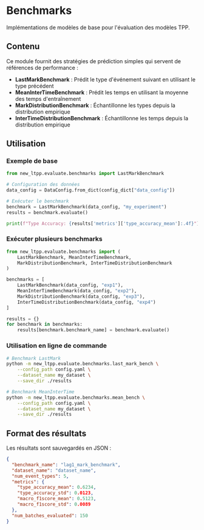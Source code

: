 # Benchmarks

Implémentations de modèles de base pour l'évaluation des modèles TPP.

## Contenu

Ce module fournit des stratégies de prédiction simples qui servent de références de performance :

- **LastMarkBenchmark** : Prédit le type d'événement suivant en utilisant le type précédent
- **MeanInterTimeBenchmark** : Prédit les temps en utilisant la moyenne des temps d'entraînement
- **MarkDistributionBenchmark** : Échantillonne les types depuis la distribution empirique
- **InterTimeDistributionBenchmark** : Échantillonne les temps depuis la distribution empirique

## Utilisation

### Exemple de base

```python
from new_ltpp.evaluate.benchmarks import LastMarkBenchmark

# Configuration des données
data_config = DataConfig.from_dict(config_dict["data_config"])

# Exécuter le benchmark
benchmark = LastMarkBenchmark(data_config, "my_experiment")
results = benchmark.evaluate()

print(f"Type Accuracy: {results['metrics']['type_accuracy_mean']:.4f}")
```

### Exécuter plusieurs benchmarks

```python
from new_ltpp.evaluate.benchmarks import (
    LastMarkBenchmark, MeanInterTimeBenchmark, 
    MarkDistributionBenchmark, InterTimeDistributionBenchmark
)

benchmarks = [
    LastMarkBenchmark(data_config, "exp1"),
    MeanInterTimeBenchmark(data_config, "exp2"),
    MarkDistributionBenchmark(data_config, "exp3"),
    InterTimeDistributionBenchmark(data_config, "exp4")
]

results = {}
for benchmark in benchmarks:
    results[benchmark.benchmark_name] = benchmark.evaluate()
```

### Utilisation en ligne de commande

```bash
# Benchmark LastMark
python -m new_ltpp.evaluate.benchmarks.last_mark_bench \
    --config_path config.yaml \
    --dataset_name my_dataset \
    --save_dir ./results

# Benchmark MeanInterTime
python -m new_ltpp.evaluate.benchmarks.mean_bench \
    --config_path config.yaml \
    --dataset_name my_dataset \
    --save_dir ./results
```

## Format des résultats

Les résultats sont sauvegardés en JSON :

```json
{
  "benchmark_name": "lag1_mark_benchmark",
  "dataset_name": "dataset_name",
  "num_event_types": 5,
  "metrics": {
    "type_accuracy_mean": 0.6234,
    "type_accuracy_std": 0.0123,
    "macro_f1score_mean": 0.5123,
    "macro_f1score_std": 0.0089
  },
  "num_batches_evaluated": 150
}
```
